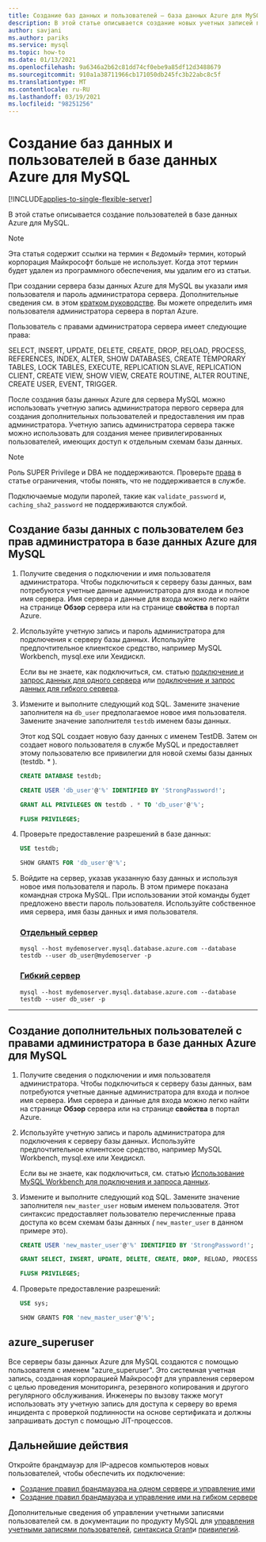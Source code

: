```yaml
---
title: Создание баз данных и пользователей — база данных Azure для MySQL
description: В этой статье описывается создание новых учетных записей пользователей для взаимодействия с сервером базы данных Azure для MySQL.
author: savjani
ms.author: pariks
ms.service: mysql
ms.topic: how-to
ms.date: 01/13/2021
ms.openlocfilehash: 9a6346a2b62c81dd74cf0ebe9a85df12d3488679
ms.sourcegitcommit: 910a1a38711966cb171050db245fc3b22abc8c5f
ms.translationtype: MT
ms.contentlocale: ru-RU
ms.lasthandoff: 03/19/2021
ms.locfileid: "98251256"
---
```

# <a name="create-databases-and-users-in-azure-database-for-mysql"></a>Создание баз данных и пользователей в базе данных Azure для MySQL

[!INCLUDE[applies-to-single-flexible-server](includes/applies-to-single-flexible-server.md)]

В этой статье описывается создание пользователей в базе данных Azure для MySQL.

> [!NOTE]
> Эта статья содержит ссылки на термин « _Ведомый_» термин, который корпорация Майкрософт больше не использует. Когда этот термин будет удален из программного обеспечения, мы удалим его из статьи.
>

При создании сервера базы данных Azure для MySQL вы указали имя пользователя и пароль администратора сервера. Дополнительные сведения см. в этом [кратком руководстве](quickstart-create-mysql-server-database-using-azure-portal.md). Вы можете определить имя пользователя администратора сервера в портал Azure.

Пользователь с правами администратора сервера имеет следующие права:

   SELECT, INSERT, UPDATE, DELETE, CREATE, DROP, RELOAD, PROCESS, REFERENCES, INDEX, ALTER, SHOW DATABASES, CREATE TEMPORARY TABLES, LOCK TABLES, EXECUTE, REPLICATION SLAVE, REPLICATION CLIENT, CREATE VIEW, SHOW VIEW, CREATE ROUTINE, ALTER ROUTINE, CREATE USER, EVENT, TRIGGER.

После создания базы данных Azure для сервера MySQL можно использовать учетную запись администратора первого сервера для создания дополнительных пользователей и предоставления им прав администратора. Учетную запись администратора сервера также можно использовать для создания менее привилегированных пользователей, имеющих доступ к отдельным схемам базы данных.

> [!NOTE]
> Роль SUPER Privilege и DBA не поддерживаются. Проверьте [права](concepts-limits.md#privileges--data-manipulation-support) в статье ограничения, чтобы понять, что не поддерживается в службе.
>
> Подключаемые модули паролей, такие как `validate_password` и, `caching_sha2_password` не поддерживаются службой.

## <a name="to-create-a-database-with-a-non-admin-user-in-azure-database-for-mysql"></a>Создание базы данных с пользователем без прав администратора в базе данных Azure для MySQL

1. Получите сведения о подключении и имя пользователя администратора.
   Чтобы подключиться к серверу базы данных, вам потребуются учетные данные администратора для входа и полное имя сервера. Имя сервера и данные для входа можно легко найти на странице **Обзор** сервера или на странице **свойства** в портал Azure.

2. Используйте учетную запись и пароль администратора для подключения к серверу базы данных. Используйте предпочтительное клиентское средство, например MySQL Workbench, mysql.exe или Хеидискл.

   Если вы не знаете, как подключиться, см. статью [подключение и запрос данных для одного сервера](./connect-workbench.md) или [подключение и запрос данных для гибкого сервера](./flexible-server/connect-workbench.md).

3. Измените и выполните следующий код SQL. Замените значение заполнителя на `db_user` предполагаемое новое имя пользователя. Замените значение заполнителя `testdb` именем базы данных.

   Этот код SQL создает новую базу данных с именем TestDB. Затем он создает нового пользователя в службе MySQL и предоставляет этому пользователю все привилегии для новой схемы базы данных (testdb. \* ).

   ```sql
   CREATE DATABASE testdb;

   CREATE USER 'db_user'@'%' IDENTIFIED BY 'StrongPassword!';

   GRANT ALL PRIVILEGES ON testdb . * TO 'db_user'@'%';

   FLUSH PRIVILEGES;
   ```

4. Проверьте предоставление разрешений в базе данных:

   ```sql
   USE testdb;

   SHOW GRANTS FOR 'db_user'@'%';
   ```

5. Войдите на сервер, указав указанную базу данных и используя новое имя пользователя и пароль. В этом примере показана командная строка MySQL. При использовании этой команды будет предложено ввести пароль пользователя. Используйте собственное имя сервера, имя базы данных и имя пользователя.

   ### <a name="single-server"></a>[Отдельный сервер](#tab/single-server)

   ```azurecli-interactive
   mysql --host mydemoserver.mysql.database.azure.com --database testdb --user db_user@mydemoserver -p
   ```

   ### <a name="flexible-server"></a>[Гибкий сервер](#tab/flexible-server)

   ```azurecli-interactive
   mysql --host mydemoserver.mysql.database.azure.com --database testdb --user db_user -p
   ```
 ---

## <a name="to-create-more-admin-users-in-azure-database-for-mysql"></a>Создание дополнительных пользователей с правами администратора в базе данных Azure для MySQL

1. Получите сведения о подключении и имя пользователя администратора.
   Чтобы подключиться к серверу базы данных, вам потребуются учетные данные администратора для входа и полное имя сервера. Имя сервера и данные для входа можно легко найти на странице **Обзор** сервера или на странице **свойства** в портал Azure.

2. Используйте учетную запись и пароль администратора для подключения к серверу базы данных. Используйте предпочтительное клиентское средство, например MySQL Workbench, mysql.exe или Хеидискл.

   Если вы не знаете, как подключиться, см. статью [Использование MySQL Workbench для подключения и запроса данных](./connect-workbench.md).

3. Измените и выполните следующий код SQL. Замените значение заполнителя `new_master_user` новым именем пользователя. Этот синтаксис предоставляет пользователю перечисленные права доступа ко всем схемам базы данных *(* `new_master_user` в данном примере это).

   ```sql
   CREATE USER 'new_master_user'@'%' IDENTIFIED BY 'StrongPassword!';

   GRANT SELECT, INSERT, UPDATE, DELETE, CREATE, DROP, RELOAD, PROCESS, REFERENCES, INDEX, ALTER, SHOW DATABASES, CREATE TEMPORARY TABLES, LOCK TABLES, EXECUTE, REPLICATION SLAVE, REPLICATION CLIENT, CREATE VIEW, SHOW VIEW, CREATE ROUTINE, ALTER ROUTINE, CREATE USER, EVENT, TRIGGER ON *.* TO 'new_master_user'@'%' WITH GRANT OPTION;

   FLUSH PRIVILEGES;
   ```

4. Проверьте предоставление разрешений:

   ```sql
   USE sys;

   SHOW GRANTS FOR 'new_master_user'@'%';
   ```

## <a name="azure_superuser"></a>azure_superuser

Все серверы базы данных Azure для MySQL создаются с помощью пользователя с именем "azure_superuser". Это системная учетная запись, созданная корпорацией Майкрософт для управления сервером с целью проведения мониторинга, резервного копирования и другого регулярного обслуживания. Инженеры по вызову также могут использовать эту учетную запись для доступа к серверу во время инцидента с проверкой подлинности на основе сертификата и должны запрашивать доступ с помощью JIT-процессов.

## <a name="next-steps"></a>Дальнейшие действия

Откройте брандмауэр для IP-адресов компьютеров новых пользователей, чтобы обеспечить их подключение:

* [Создание правил брандмауэра на одном сервере и управление ими](howto-manage-firewall-using-portal.md)
* [Создание правил брандмауэра и управление ими на гибком сервере](flexible-server/how-to-connect-tls-ssl.md)

Дополнительные сведения об управлении учетными записями пользователей см. в документации по продукту MySQL для [управления учетными записями пользователей](https://dev.mysql.com/doc/refman/5.7/en/access-control.html), [синтаксиса Grant](https://dev.mysql.com/doc/refman/5.7/en/grant.html)и [привилегий](https://dev.mysql.com/doc/refman/5.7/en/privileges-provided.html).
